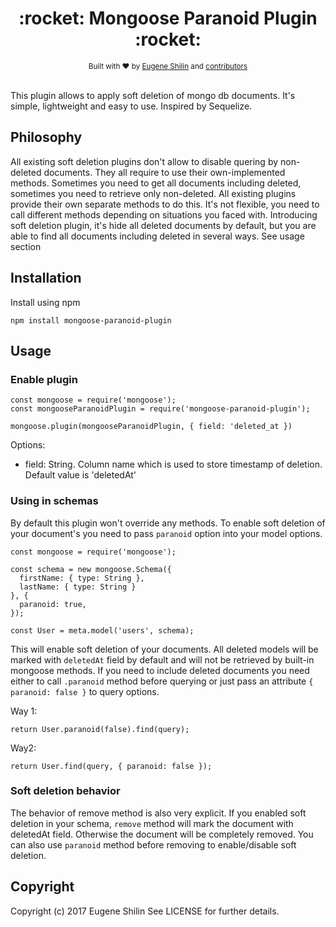 <h1 align="center">:rocket: Mongoose Paranoid Plugin :rocket:</h1>

<div align="center">
  <sub>Built with ❤︎ by
  <a href="https://github.com/euqen">Eugene Shilin</a> and
  <a href="https://github.com/euqen/mongoose-paranoid-plugin/graphs/contributors">
    contributors
  </a>
</div>
<br />
  
This plugin allows to apply soft deletion of mongo db documents. It's simple, lightweight and easy to use. Inspired by Sequelize.

## Philosophy

All existing soft deletion plugins don't allow to disable quering by non-deleted documents. They all require to use their own-implemented methods. Sometimes you need to get all documents including deleted, sometimes you need to retrieve only non-deleted. All existing plugins provide their own separate methods to do this. It's not flexible, you need to call different methods depending on situations you faced with. Introducing soft deletion plugin, it's hide all deleted documents by default, but you are able to find all documents including deleted in several ways. See usage section

## Installation

Install using npm

```
npm install mongoose-paranoid-plugin
```

## Usage

### Enable plugin

```
const mongoose = require('mongoose');
const mongooseParanoidPlugin = require('mongoose-paranoid-plugin');

mongoose.plugin(mongooseParanoidPlugin, { field: 'deleted_at })

```

Options:

- field: String. Column name which is used to store timestamp of deletion. Default value is 'deletedAt'

### Using in schemas

By default this plugin won't override any methods. To enable soft deletion of your document's you need to pass `paranoid` option into your model options. 

```
const mongoose = require('mongoose');

const schema = new mongoose.Schema({ 
  firstName: { type: String },
  lastName: { type: String }
}, {
  paranoid: true,
});

const User = meta.model('users', schema);
```

This will enable soft deletion of your documents. All deleted models will be marked with `deletedAt` field by default and will not be retrieved by built-in mongoose methods. If you need to include deleted documents you need either to call `.paranoid` method before querying or just pass an attribute `{ paranoid: false }` to query options.

Way 1:

```
return User.paranoid(false).find(query);
```

Way2:

```
return User.find(query, { paranoid: false });
```

### Soft deletion behavior

The behavior of remove method is also very explicit. If you enabled soft deletion in your schema, `remove` method will mark the document with deletedAt field. Otherwise the document will be completely removed. You can also use `paranoid` method before removing to enable/disable soft deletion.


## Copyright

Copyright (c) 2017 Eugene Shilin See LICENSE for further details.
